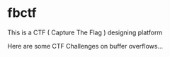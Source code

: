 # fbctf

This is a CTF ( Capture The Flag ) designing platform

Here are some CTF Challenges on buffer overflows...
